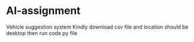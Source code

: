 # AI-assignment
Vehicle suggestion system 
Kindly download csv file and location should be desktop
then run code.py file
